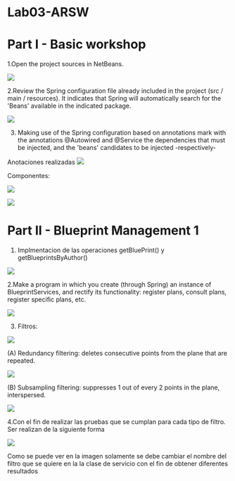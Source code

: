 # Lab03-ARSW


# Part I - Basic workshop

1.Open the project sources in NetBeans.

![](GRAMMAR-CHECKER/img/NetbeansSpringConf.png)

2.Review the Spring configuration file already included in the project (src / main / resources). It indicates that Spring will automatically search for the 'Beans' available in the indicated package.

![](GRAMMAR-CHECKER/img/BeansSpringConfig.png)

3. Making use of the Spring configuration based on annotations mark with the annotations @Autowired and @Service the dependencies that must be injected, and the 'beans' candidates to be injected -respectively-

Anotaciones realizadas
![](img/GrammarChecker.JPG)

Componentes:

![](img/EnglishSpellChecker.JPG)

![](img/SpanishChecker.JPG)

# Part II - Blueprint Management 1

1. Implmentacion de las operaciones getBluePrint() y getBlueprintsByAuthor() 

![](img/author.JPG)

2.Make a program in which you create (through Spring) an instance of BlueprintServices, and rectify its functionality: register plans, consult plans, register specific plans, etc.

![](img/main.JPG)

3. Filtros:

![](img/interfazFiltros.JPG)

(A) Redundancy filtering: deletes consecutive points from the plane that are repeated.

![](img/RedundanceFilter.JPG)

(B) Subsampling filtering: suppresses 1 out of every 2 points in the plane, interspersed. 

![](img/SubsamplinFilter.JPG)

4.Con el fin de realizar las pruebas que se cumplan para cada tipo de filtro. Ser realizan de la siguiente forma

![](img/PruebasBluePrint.png)

Como se puede ver en la imagen solamente se debe cambiar el nombre del filtro que se quiere en la la clase de servicio con el fin de obtener diferentes resultados

